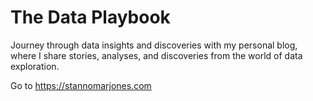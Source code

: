 # The Data Playbook
Journey through data insights and discoveries with my personal blog, where I share stories, analyses, and discoveries from the world of data exploration.

Go to https://stannomarjones.com
